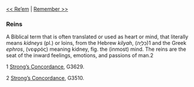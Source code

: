 [<< Re’em](Re’em.md)  |  [Remember >>](Remember.md)

### Reins
A Biblical term that is often translated or used as heart or mind, that literally means *kidneys* (pl.) or loins, from the Hebrew *kilyah*, (כִּלְיָה)1 and the Greek *ephros*, (νεφρός) meaning kidney, fig. the (inmost) mind. The reins are the seat of the inward feelings, emotions, and passions of man.2



1
[Strong’s Concordance](#), G3629.
    


2
[Strong’s Concordance](#), G3510.
